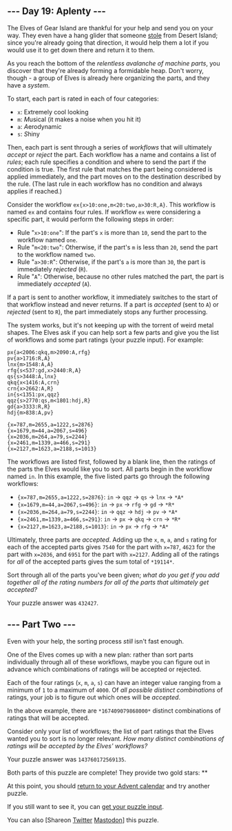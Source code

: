 \--- Day 19: Aplenty ---
----------

The Elves of Gear Island are thankful for your help and send you on your way. They even have a hang glider that someone [stole](9) from Desert Island; since you're already going that direction, it would help them a lot if you would use it to get down there and return it to them.

As you reach the bottom of the *relentless avalanche of machine parts*, you discover that they're already forming a formidable heap. Don't worry, though - a group of Elves is already here organizing the parts, and they have a *system*.

To start, each part is rated in each of four categories:

* `x`: E*x*tremely cool looking
* `m`: *M*usical (it makes a noise when you hit it)
* `a`: *A*erodynamic
* `s`: *S*hiny

Then, each part is sent through a series of *workflows* that will ultimately *accept* or *reject* the part. Each workflow has a name and contains a list of *rules*; each rule specifies a condition and where to send the part if the condition is true. The first rule that matches the part being considered is applied immediately, and the part moves on to the destination described by the rule. (The last rule in each workflow has no condition and always applies if reached.)

Consider the workflow `ex{x>10:one,m<20:two,a>30:R,A}`. This workflow is named `ex` and contains four rules. If workflow `ex` were considering a specific part, it would perform the following steps in order:

* Rule "`x>10:one`": If the part's `x` is more than `10`, send the part to the workflow named `one`.
* Rule "`m<20:two`": Otherwise, if the part's `m` is less than `20`, send the part to the workflow named `two`.
* Rule "`a>30:R`": Otherwise, if the part's `a` is more than `30`, the part is immediately *rejected* (`R`).
* Rule "`A`": Otherwise, because no other rules matched the part, the part is immediately *accepted* (`A`).

If a part is sent to another workflow, it immediately switches to the start of that workflow instead and never returns. If a part is *accepted* (sent to `A`) or *rejected* (sent to `R`), the part immediately stops any further processing.

The system works, but it's not keeping up with the torrent of weird metal shapes. The Elves ask if you can help sort a few parts and give you the list of workflows and some part ratings (your puzzle input). For example:

```
px{a<2006:qkq,m>2090:A,rfg}
pv{a>1716:R,A}
lnx{m>1548:A,A}
rfg{s<537:gd,x>2440:R,A}
qs{s>3448:A,lnx}
qkq{x<1416:A,crn}
crn{x>2662:A,R}
in{s<1351:px,qqz}
qqz{s>2770:qs,m<1801:hdj,R}
gd{a>3333:R,R}
hdj{m>838:A,pv}

{x=787,m=2655,a=1222,s=2876}
{x=1679,m=44,a=2067,s=496}
{x=2036,m=264,a=79,s=2244}
{x=2461,m=1339,a=466,s=291}
{x=2127,m=1623,a=2188,s=1013}

```

The workflows are listed first, followed by a blank line, then the ratings of the parts the Elves would like you to sort. All parts begin in the workflow named `in`. In this example, the five listed parts go through the following workflows:

* `{x=787,m=2655,a=1222,s=2876}`: `in` -\> `qqz` -\> `qs` -\> `lnx` -\> `*A*`
* `{x=1679,m=44,a=2067,s=496}`: `in` -\> `px` -\> `rfg` -\> `gd` -\> `*R*`
* `{x=2036,m=264,a=79,s=2244}`: `in` -\> `qqz` -\> `hdj` -\> `pv` -\> `*A*`
* `{x=2461,m=1339,a=466,s=291}`: `in` -\> `px` -\> `qkq` -\> `crn` -\> `*R*`
* `{x=2127,m=1623,a=2188,s=1013}`: `in` -\> `px` -\> `rfg` -\> `*A*`

Ultimately, three parts are *accepted*. Adding up the `x`, `m`, `a`, and `s` rating for each of the accepted parts gives `7540` for the part with `x=787`, `4623` for the part with `x=2036`, and `6951` for the part with `x=2127`. Adding all of the ratings for *all* of the accepted parts gives the sum total of `*19114*`.

Sort through all of the parts you've been given; *what do you get if you add together all of the rating numbers for all of the parts that ultimately get accepted?*

Your puzzle answer was `432427`.

\--- Part Two ---
----------

Even with your help, the sorting process *still* isn't fast enough.

One of the Elves comes up with a new plan: rather than sort parts individually through all of these workflows, maybe you can figure out in advance which combinations of ratings will be accepted or rejected.

Each of the four ratings (`x`, `m`, `a`, `s`) can have an integer value ranging from a minimum of `1` to a maximum of `4000`. Of *all possible distinct combinations* of ratings, your job is to figure out which ones will be *accepted*.

In the above example, there are `*167409079868000*` distinct combinations of ratings that will be accepted.

Consider only your list of workflows; the list of part ratings that the Elves wanted you to sort is no longer relevant. *How many distinct combinations of ratings will be accepted by the Elves' workflows?*

Your puzzle answer was `143760172569135`.

Both parts of this puzzle are complete! They provide two gold stars: \*\*

At this point, you should [return to your Advent calendar](/2023) and try another puzzle.

If you still want to see it, you can [get your puzzle input](19/input).

You can also [Shareon [Twitter](https://twitter.com/intent/tweet?text=I%27ve+completed+%22Aplenty%22+%2D+Day+19+%2D+Advent+of+Code+2023&url=https%3A%2F%2Fadventofcode%2Ecom%2F2023%2Fday%2F19&related=ericwastl&hashtags=AdventOfCode) [Mastodon](javascript:void(0);)] this puzzle.